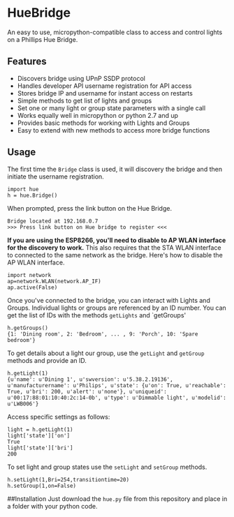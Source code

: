 # HueBridge
An easy to use, micropython-compatible class to access and control lights on a Phillips Hue Bridge.

## Features
* Discovers bridge using UPnP SSDP protocol
* Handles developer API username registration for API access
* Stores bridge IP and username for instant access on restarts
* Simple methods to get list of lights and groups
* Set one or many light or group state parameters with a single call
* Works equally well in micropython or python 2.7 and up
* Provides basic methods for working with Lights and Groups
* Easy to extend with new methods to access more bridge functions

## Usage
The first time the `Bridge` class is used, it will discovery the bridge and then initiate the username registration. 
```
import hue
h = hue.Bridge()
```
When prompted, press the link button on the Hue Bridge. 
```
Bridge located at 192.168.0.7
>>> Press link button on Hue bridge to register <<<
```
**If you are using the ESP8266, you'll need to disable to AP WLAN interface for the discovery to work.**  This also requires that the STA WLAN interface to connected to the same network as the bridge.  Here's how to disable the AP WLAN interface.
```
import network
ap=network.WLAN(network.AP_IF)
ap.active(False)
```
Once you've connected to the bridge, you can interact with Lights and Groups.  Individual lights or groups are referenced by an ID number.  You can get the list of IDs with the methods `getLights` and `getGroups'
```
h.getGroups()
{1: 'Dining room', 2: 'Bedroom', ... , 9: 'Porch', 10: 'Spare bedroom'}
```
To get details about a light our group, use the `getLight` and `getGroup` methods and provide an ID.
```
h.getLight(1)
{u'name': u'Dining 1', u'swversion': u'5.38.2.19136', u'manufacturername': u'Philips', u'state': {u'on': True, u'reachable': True, u'bri': 200, u'alert': u'none'}, u'uniqueid': u'00:17:88:01:10:40:2c:14-0b', u'type': u'Dimmable light', u'modelid': u'LWB006'}
```
Access specific settings as follows:
```
light = h.getLight(1)
light['state']['on']
True
light['state']['bri']
200
```
To set light and group states use the `setLight` and `setGroup` methods.
```
h.setLight(1,Bri=254,transitiontime=20)
h.setGroup(1,on=False)
```

##Installation
Just download the `hue.py` file from this repository and place in a folder with your python code.
